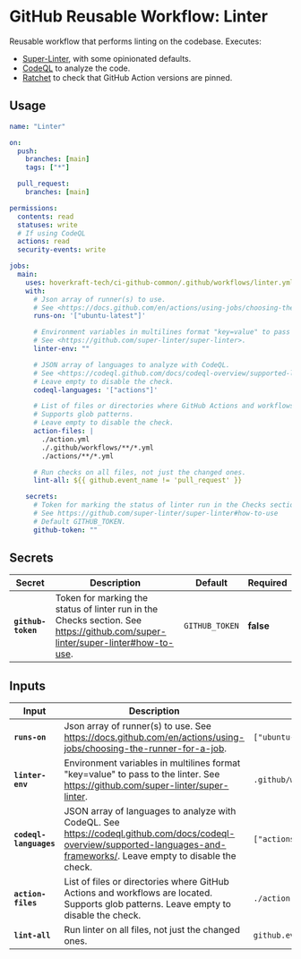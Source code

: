 <!-- start branding -->
<!-- end branding -->
<!-- start title -->

# GitHub Reusable Workflow: Linter

<!-- end title -->
<!-- start badges -->
<!-- end badges -->
<!-- start description -->

Reusable workflow that performs linting on the codebase.
Executes:

- [Super-Linter](https://github.com/super-linter/super-linter), with some opinionated defaults.
- [CodeQL](https://docs.github.com/en/code-security/code-scanning/introduction-to-code-scanning/about-code-scanning-with-codeql) to analyze the code.
- [Ratchet](https://github.com/sethvargo/ratchet) to check that GitHub Action versions are pinned.

<!-- end description -->
<!-- start contents -->
<!-- end contents -->

## Usage

<!-- start usage -->

```yaml
name: "Linter"

on:
  push:
    branches: [main]
    tags: ["*"]

  pull_request:
    branches: [main]

permissions:
  contents: read
  statuses: write
  # If using CodeQL
  actions: read
  security-events: write

jobs:
  main:
    uses: hoverkraft-tech/ci-github-common/.github/workflows/linter.yml@0.23.1
    with:
      # Json array of runner(s) to use.
      # See <https://docs.github.com/en/actions/using-jobs/choosing-the-runner-for-a-job>.
      runs-on: '["ubuntu-latest"]'

      # Environment variables in multilines format "key=value" to pass to the linter.
      # See <https://github.com/super-linter/super-linter>.
      linter-env: ""

      # JSON array of languages to analyze with CodeQL.
      # See <https://codeql.github.com/docs/codeql-overview/supported-languages-and-frameworks/>.
      # Leave empty to disable the check.
      codeql-languages: '["actions"]'

      # List of files or directories where GitHub Actions and workflows are located.
      # Supports glob patterns.
      # Leave empty to disable the check.
      action-files: |
        ./action.yml
        ./.github/workflows/**/*.yml
        ./actions/**/*.yml

      # Run checks on all files, not just the changed ones.
      lint-all: ${{ github.event_name != 'pull_request' }}

    secrets:
      # Token for marking the status of linter run in the Checks section.
      # See https://github.com/super-linter/super-linter#how-to-use
      # Default GITHUB_TOKEN.
      github-token: ""
```

<!-- end usage -->

## Secrets

<!-- start secrets -->

| **Secret**                    | **Description**                                                                                                                  | **Default**               | **Required** |
| ----------------------------- | -------------------------------------------------------------------------------------------------------------------------------- | ------------------------- | ------------ |
| **<code>github-token</code>** | Token for marking the status of linter run in the Checks section. See <https://github.com/super-linter/super-linter#how-to-use>. | <code>GITHUB_TOKEN</code> | **false**    |

<!-- end secrets -->

## Inputs

<!-- start inputs -->

| **Input**                         | **Description**                                                                                                                                                             | **Default**                                                                       | **Type**  | **Required** |
| --------------------------------- | --------------------------------------------------------------------------------------------------------------------------------------------------------------------------- | --------------------------------------------------------------------------------- | --------- | ------------ |
| **<code>runs-on</code>**          | Json array of runner(s) to use. See <https://docs.github.com/en/actions/using-jobs/choosing-the-runner-for-a-job>.                                                          | <code>["ubuntu-latest"]<code>                                                     | `string`  | **false**    |
| **<code>linter-env</code>**       | Environment variables in multilines format "key=value" to pass to the linter. See <https://github.com/super-linter/super-linter>.                                           | <code>.github/workflows\nactions</code>                                           | `string`  | **false**    |
| **<code>codeql-languages</code>** | JSON array of languages to analyze with CodeQL. See <https://codeql.github.com/docs/codeql-overview/supported-languages-and-frameworks/>. Leave empty to disable the check. | <code>["actions"]</code>                                                          | `string`  | **false**    |
| **<code>action-files</code>**     | List of files or directories where GitHub Actions and workflows are located. Supports glob patterns. Leave empty to disable the check.                                      | <code>./action.yml\n./.github/workflows/\*\*/\*.yml\n./actions/\*\*/\*.yml</code> | `string`  | **false**    |
| **<code>lint-all</code>**         | Run linter on all files, not just the changed ones.                                                                                                                         | <code>github.event_name != 'pull_request'</code>                                  | `boolean` | **false**    |

<!-- end inputs -->

<!-- start outputs -->
<!-- end outputs -->
<!-- start [.github/ghadocs/examples/] -->
<!-- end [.github/ghadocs/examples/] -->
